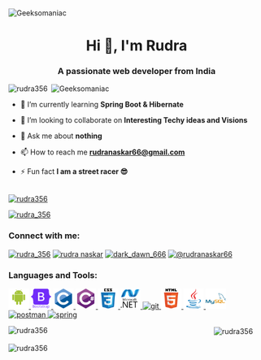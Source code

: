 <img align="center" alt="Geeksomaniac" width="3000" height="500" src="https://i.pinimg.com/originals/8c/f6/06/8cf60608f95bfae20a9e78884e1a33cb.gif">

<h1 align="center">Hi 👋, I'm Rudra</h1>
<h3 align="center">A passionate web developer from India</h3>

<img align="right" alt="Geeksomaniac" width="420" src="https://images-wixmp-ed30a86b8c4ca887773594c2.wixmp.com/f/c83c004e-1370-4756-88e5-4071de797088/digaxn7-b52c9765-13ce-4034-b99d-f1a6b1030161.gif?token=eyJ0eXAiOiJKV1QiLCJhbGciOiJIUzI1NiJ9.eyJzdWIiOiJ1cm46YXBwOjdlMGQxODg5ODIyNjQzNzNhNWYwZDQxNWVhMGQyNmUwIiwiaXNzIjoidXJuOmFwcDo3ZTBkMTg4OTgyMjY0MzczYTVmMGQ0MTVlYTBkMjZlMCIsIm9iaiI6W1t7InBhdGgiOiJcL2ZcL2M4M2MwMDRlLTEzNzAtNDc1Ni04OGU1LTQwNzFkZTc5NzA4OFwvZGlnYXhuNy1iNTJjOTc2NS0xM2NlLTQwMzQtYjk5ZC1mMWE2YjEwMzAxNjEuZ2lmIn1dXSwiYXVkIjpbInVybjpzZXJ2aWNlOmZpbGUuZG93bmxvYWQiXX0.FoaDgitcpu_edwuaxVURu1dXsmow2djnal4VcSwghLw">

<p align="left"> <img src="https://komarev.com/ghpvc/?username=rudra356&label=Profile%20views&color=0e75b6&style=flat" alt="rudra356" /> </p>

- 🔭 I’m currently learning **Spring Boot & Hibernate**

- 👯 I’m looking to collaborate on **Interesting Techy ideas and Visions**

- 💬 Ask me about **nothing**

- 📫 How to reach me **rudranaskar66@gmail.com**

- ⚡ Fun fact **I am a street racer 😎**<br><br>

<p align="left"> <a href="https://github.com/ryo-ma/github-profile-trophy"><img src="https://github-profile-trophy.vercel.app/?username=rudra356" alt="rudra356" /></a> </p>

<p align="left"> <a href="https://twitter.com/rudra_356" target="blank"><img src="https://img.shields.io/twitter/follow/rudra_356?logo=twitter&style=for-the-badge" alt="rudra_356" /></a> </p>



<h3 align="left">Connect with me:</h3>
<p align="left">
<a href="https://twitter.com/rudra_356" target="blank"><img align="center" src="https://raw.githubusercontent.com/rahuldkjain/github-profile-readme-generator/master/src/images/icons/Social/twitter.svg" alt="rudra_356" height="30" width="40" /></a>
<a href="https://linkedin.com/in/rudra naskar" target="blank"><img align="center" src="https://raw.githubusercontent.com/rahuldkjain/github-profile-readme-generator/master/src/images/icons/Social/linked-in-alt.svg" alt="rudra naskar" height="30" width="40" /></a>
<a href="https://www.codechef.com/users/dark_dawn_666" target="blank"><img align="center" src="https://cdn.jsdelivr.net/npm/simple-icons@3.1.0/icons/codechef.svg" alt="dark_dawn_666" height="30" width="40" /></a>
<a href="https://www.hackerrank.com/@rudranaskar66" target="blank"><img align="center" src="https://raw.githubusercontent.com/rahuldkjain/github-profile-readme-generator/master/src/images/icons/Social/hackerrank.svg" alt="@rudranaskar66" height="30" width="40" /></a>
</p>

<h3 align="left">Languages and Tools:</h3>
<p align="left"> <a href="https://developer.android.com" target="_blank" rel="noreferrer"> <img src="https://raw.githubusercontent.com/devicons/devicon/master/icons/android/android-original-wordmark.svg" alt="android" width="40" height="40"/> </a> <a href="https://getbootstrap.com" target="_blank" rel="noreferrer"> <img src="https://raw.githubusercontent.com/devicons/devicon/master/icons/bootstrap/bootstrap-plain-wordmark.svg" alt="bootstrap" width="40" height="40"/> </a> <a href="https://www.cprogramming.com/" target="_blank" rel="noreferrer"> <img src="https://raw.githubusercontent.com/devicons/devicon/master/icons/c/c-original.svg" alt="c" width="40" height="40"/> </a> <a href="https://www.w3schools.com/cs/" target="_blank" rel="noreferrer"> <img src="https://raw.githubusercontent.com/devicons/devicon/master/icons/csharp/csharp-original.svg" alt="csharp" width="40" height="40"/> </a> <a href="https://www.w3schools.com/css/" target="_blank" rel="noreferrer"> <img src="https://raw.githubusercontent.com/devicons/devicon/master/icons/css3/css3-original-wordmark.svg" alt="css3" width="40" height="40"/> </a> <a href="https://dotnet.microsoft.com/" target="_blank" rel="noreferrer"> <img src="https://raw.githubusercontent.com/devicons/devicon/master/icons/dot-net/dot-net-original-wordmark.svg" alt="dotnet" width="40" height="40"/> </a> <a href="https://git-scm.com/" target="_blank" rel="noreferrer"> <img src="https://www.vectorlogo.zone/logos/git-scm/git-scm-icon.svg" alt="git" width="40" height="40"/> </a> <a href="https://www.w3.org/html/" target="_blank" rel="noreferrer"> <img src="https://raw.githubusercontent.com/devicons/devicon/master/icons/html5/html5-original-wordmark.svg" alt="html5" width="40" height="40"/> </a> <a href="https://www.java.com" target="_blank" rel="noreferrer"> <img src="https://raw.githubusercontent.com/devicons/devicon/master/icons/java/java-original.svg" alt="java" width="40" height="40"/> </a> <a href="https://www.mysql.com/" target="_blank" rel="noreferrer"> <img src="https://raw.githubusercontent.com/devicons/devicon/master/icons/mysql/mysql-original-wordmark.svg" alt="mysql" width="40" height="40"/> </a> <a href="https://postman.com" target="_blank" rel="noreferrer"> <img src="https://www.vectorlogo.zone/logos/getpostman/getpostman-icon.svg" alt="postman" width="40" height="40"/> </a> <a href="https://spring.io/" target="_blank" rel="noreferrer"> <img src="https://www.vectorlogo.zone/logos/springio/springio-icon.svg" alt="spring" width="40" height="40"/> </a> </p>

<p><img align="left"  width="400" src="https://github-readme-stats.vercel.app/api/top-langs?username=rudra356&show_icons=true&locale=en&layout=compact" alt="rudra356" /></p>

<p>&nbsp;<img align="center" width="400" src="https://github-readme-stats.vercel.app/api?username=rudra356&show_icons=true&locale=en" alt="rudra356" /></p>

<p><img align="center" width="400" src="https://github-readme-streak-stats.herokuapp.com/?user=rudra356&" alt="rudra356" /></p>
